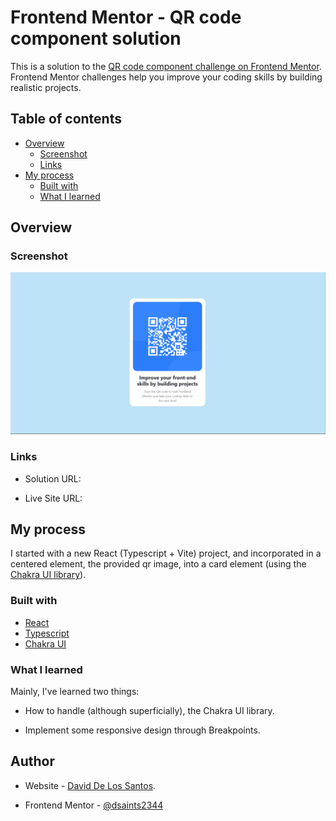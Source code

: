 # Frontend Mentor - QR code component solution

This is a solution to the [QR code component challenge on Frontend Mentor](https://www.frontendmentor.io/challenges/qr-code-component-iux_sIO_H). Frontend Mentor challenges help you improve your coding skills by building realistic projects.



## Table of contents
- [Overview](#overview)
   - [Screenshot](#screenshot)
   - [Links](#links)
- [My process](#my-process)
   - [Built with](#built-with)
   - [What I learned](#what-i-learned)
## Overview
### Screenshot

![](./screenshot_solution.png)

### Links

- Solution URL: [](https://github.com/dsaints2344/qr-challenge)

- Live Site URL: []()

## My process

I started with a new React (Typescript + Vite) project, and incorporated in a centered element, the provided qr image, into a card element (using the [Chakra UI library](https://chakra-ui.com/)).

### Built with

- [React](https://reactjs.org/)
- [Typescript](https://www.typescriptlang.org/)
- [Chakra UI](https://chakra-ui.com/)

### What I learned

Mainly, I've learned two things:
- How to handle (although superficially), the Chakra UI library.

- Implement some responsive design through Breakpoints.

## Author

- Website - [David De Los Santos](https://dev-portafolio-three.vercel.app/).

- Frontend Mentor - [@dsaints2344](https://www.frontendmentor.io/profile/dsaints2344)